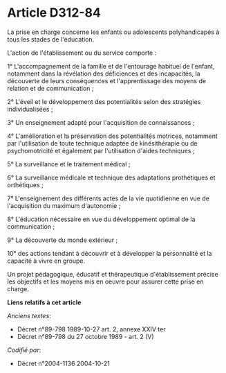 # Article D312-84

La prise en charge concerne les enfants ou adolescents polyhandicapés à tous les stades de l'éducation.

L'action de l'établissement ou du service comporte :

1° L'accompagnement de la famille et de l'entourage habituel de l'enfant, notamment dans la révélation des déficiences et des
incapacités, la découverte de leurs conséquences et l'apprentissage des moyens de relation et de communication ;

2° L'éveil et le développement des potentialités selon des stratégies individualisées ;

3° Un enseignement adapté pour l'acquisition de connaissances ;

4° L'amélioration et la préservation des potentialités motrices, notamment par l'utilisation de toute technique adaptée de
kinésithérapie ou de psychomotricité et également par l'utilisation d'aides techniques ;

5° La surveillance et le traitement médical ;

6° La surveillance médicale et technique des adaptations prothétiques et orthétiques ;

7° L'enseignement des différents actes de la vie quotidienne en vue de l'acquisition du maximum d'autonomie ;

8° L'éducation nécessaire en vue du développement optimal de la communication ;

9° La découverte du monde extérieur ;

10° des actions tendant à découvrir et à développer la personnalité et la capacité à vivre en groupe.

Un projet pédagogique, éducatif et thérapeutique d'établissement précise les objectifs et les moyens mis en oeuvre pour
assurer cette prise en charge.

**Liens relatifs à cet article**

_Anciens textes_:

  - Décret n°89-798 1989-10-27 art. 2, annexe XXIV ter
  - Décret n°89-798 du 27 octobre 1989 - art. 2 (V)

_Codifié par_:

  - Décret n°2004-1136 2004-10-21
